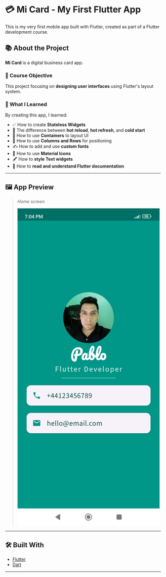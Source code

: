 # 💳 Mi Card - My First Flutter App

This is my very first mobile app built with Flutter, created as part of a Flutter development course.

## 📚 About the Project

**Mi Card** is a digital business card app.

### 🎯 Course Objective

This project focusing on **designing user interfaces** using Flutter's layout system.

### 🚀 What I Learned

By creating this app, I learned:

- ✅ How to create **Stateless Widgets**
- 🔁 The difference between **hot reload**, **hot refresh**, and **cold start**
- 🧱 How to use **Containers** to layout UI
- 🧭 How to use **Columns and Rows** for positioning
- ✍️ How to add and use **custom fonts**
- 🎨 How to use **Material Icons**
- 🖋️ How to **style Text widgets**
- 📖 How to **read and understand Flutter documentation**

---

## 🖼️ App Preview

> *Home screen*
>
> ![Demo](documentation/screenshots/home_screen.jpg)

---

## 🛠️ Built With

- [Flutter](https://flutter.dev/)
- [Dart](https://dart.dev/)

---
